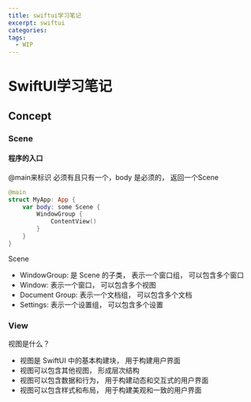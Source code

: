 ```yaml
---
title: swiftui学习笔记
excerpt: swiftui
categories: 
tags:
  - WIP
---
```


# SwiftUI学习笔记

## Concept

### Scene

#### 程序的入口

@main来标识
必须有且只有一个，body 是必须的， 返回一个Scene
```swift
@main
struct MyApp: App {
    var body: some Scene {
        WindowGroup {
            ContentView()
        }
    }
}
```

Scene
- WindowGroup:  是 Scene 的子类， 表示一个窗口组， 可以包含多个窗口
- Window: 表示一个窗口， 可以包含多个视图
- Document Group: 表示一个文档组， 可以包含多个文档
- Settings: 表示一个设置组， 可以包含多个设置

### View

视图是什么？
- 视图是 SwiftUI 中的基本构建块， 用于构建用户界面
- 视图可以包含其他视图， 形成层次结构
- 视图可以包含数据和行为， 用于构建动态和交互式的用户界面
- 视图可以包含样式和布局， 用于构建美观和一致的用户界面
